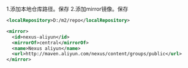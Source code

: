 1.添加本地仓库路径。保存
2.添加mirror镜像。保存

```xml
<localRepository>D:/m2/repo</localRepository>

<mirror>
  <id>nexus-aliyun</id>
  <mirrorOf>central</mirrorOf>
  <name>Nexus aliyun</name>
  <url>http://maven.aliyun.com/nexus/content/groups/public</url>
</mirror>
```
